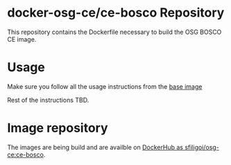 # docker-osg-ce/ce-bosco Repository

This repository contains the Dockerfile necessary to build
the OSG BOSCO CE image.

# Usage

Make sure you follow all the usage instructions from the [base image](../base/)

Rest of the instructions TBD.

# Image repository

The images are being build and are availble on [DockerHub as sfiligoi/osg-ce:ce-bosco](https://cloud.docker.com/u/sfiligoi/repository/docker/sfiligoi/osg-ce).

